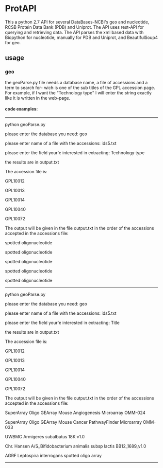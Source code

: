 # ProtAPI
This a python 2.7 API for several DataBases-NCBI's geo and nucleotide, RCSB Protein Data Bank (PDB) and Uniprot.
The API uses rest-API for querying and retrieving data.
The API parses the xml based data with Biopython for nucleotide, manually for PDB and Uniprot, and BeautifulSoup4 for geo.

## usage
### geo
the geoParse.py file needs a database name, a file of accessions and a term to search for- wich is one of the sub titles of the GPL accession page. For example, if I want the "Technology type" I will enter the string exactly like it is written in the web-page.
#### code examples:
--------------------------------

python geoParse.py

please enter the database you need:   geo

please enter name of a file with the accessions:   ids5.txt

please enter the field your'e interested in extracting:   Technology type

the results are in output.txt

The accession file is:

GPL10012

GPL10013

GPL10014

GPL10040

GPL10072

The output will be given in the file output.txt in the order of the accessions accepted in the accessions file:

spotted oligonucleotide

spotted oligonucleotide

spotted oligonucleotide

spotted oligonucleotide

spotted oligonucleotide

--------------------------------

python geoParse.py

please enter the database you need:   geo

please enter name of a file with the accessions:   ids5.txt

please enter the field your'e interested in extracting:   Title

the results are in output.txt

The accession file is:

GPL10012

GPL10013

GPL10014

GPL10040

GPL10072

The output will be given in the file output.txt in the order of the accessions accepted in the accessions file:

SuperArray Oligo GEArray Mouse Angiogenesis Microarray OMM-024

SuperArray Oligo GEArray Mouse Cancer PathwayFinder Microarray OMM-033

UWBMC Armigeres subalbatus 18K v1.0

Chr. Hansen A/S_Bifidobacterium animalis subsp lactis BB12_1689_v1.0

AGRF Leptospira interrogans spotted oligo array

--------------------------------
